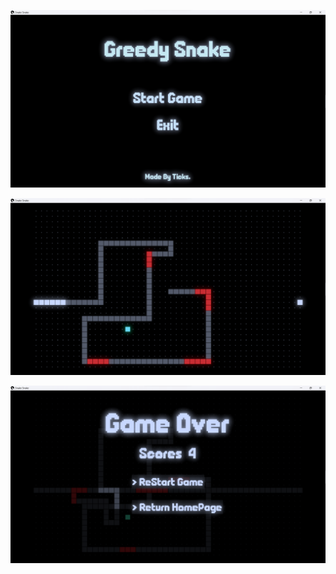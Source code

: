 ![截图01](../../imgs/Snake/image01.png)

![截图02](../../imgs/Snake/image02.png)

![截图03](../../imgs/Snake/image03.png)
